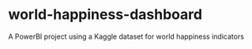# world-happiness-dashboard
A PowerBI project using a Kaggle dataset for world happiness indicators
